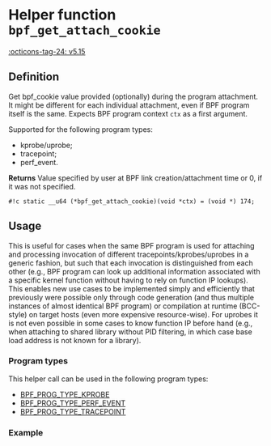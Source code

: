 # Helper function `bpf_get_attach_cookie`

<!-- [FEATURE_TAG](bpf_get_attach_cookie) -->
[:octicons-tag-24: v5.15](https://github.com/torvalds/linux/commit/82e6b1eee6a8875ef4eacfd60711cce6965c6b04)
<!-- [/FEATURE_TAG] -->

## Definition

<!-- [HELPER_FUNC_DEF] -->
Get bpf_cookie value provided (optionally) during the program
attachment. It might be different for each individual
attachment, even if BPF program itself is the same.
Expects BPF program context `ctx` as a first argument.

Supported for the following program types:
- kprobe/uprobe;
- tracepoint;
- perf_event.


**Returns**
Value specified by user at BPF link creation/attachment time
or 0, if it was not specified.

`#!c static __u64 (*bpf_get_attach_cookie)(void *ctx) = (void *) 174;`
<!-- [/HELPER_FUNC_DEF] -->

## Usage

This is useful for cases when the same BPF program is used for attaching and processing invocation of different tracepoints/kprobes/uprobes in a generic fashion, but such that each invocation is distinguished from each other (e.g., BPF program can look up additional information associated with a specific kernel function without having to rely on function IP lookups). This enables new use cases to be implemented simply and efficiently that previously were possible only through code generation (and thus multiple instances of almost identical BPF program) or compilation at runtime (BCC-style) on target hosts (even more expensive resource-wise). For uprobes it is not even possible in some cases to know function IP before hand (e.g., when attaching to shared library without PID filtering, in which case base load address is not known for a library).

### Program types

This helper call can be used in the following program types:

<!-- DO NOT EDIT MANUALLY -->
<!-- [HELPER_FUNC_PROG_REF] -->
 * [BPF_PROG_TYPE_KPROBE](../program-type/BPF_PROG_TYPE_KPROBE.md)
 * [BPF_PROG_TYPE_PERF_EVENT](../program-type/BPF_PROG_TYPE_PERF_EVENT.md)
 * [BPF_PROG_TYPE_TRACEPOINT](../program-type/BPF_PROG_TYPE_TRACEPOINT.md)
<!-- [/HELPER_FUNC_PROG_REF] -->

### Example

<!-- TODO add C / Rust example -->
